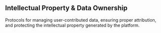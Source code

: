 ## Intellectual Property & Data Ownership
Protocols for managing user-contributed data, ensuring proper attribution, and protecting the intellectual property generated by the platform.
